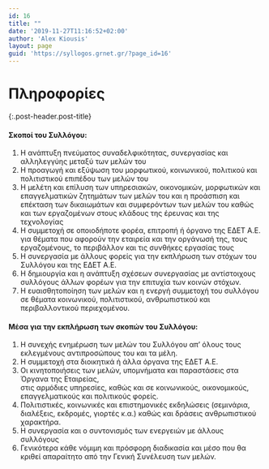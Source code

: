 ```yaml
---
id: 16
title: ""
date: '2019-11-27T11:16:52+02:00'
author: 'Alex Kiousis'
layout: page
guid: 'https://syllogos.grnet.gr/?page_id=16'
---
```


# Πληροφορίες
{:.post-header.post-title}

#### Σκοποί του Συλλόγου:

1. Η ανάπτυξη πνεύματος συναδελφικότητας, συνεργασίας και αλληλεγγύης μεταξύ των μελών του
2. Η προαγωγή και εξύψωση του μορφωτικού, κοινωνικού, πολιτικού και πολιτιστικού επιπέδου των μελών του
3. Η μελέτη και επίλυση των υπηρεσιακών, οικονομικών, μορφωτικών και επαγγελματικών ζητημάτων των μελών του και η προάσπιση και επέκταση των δικαιωμάτων και συμφερόντων των μελών του καθώς και των εργαζομένων στους κλάδους της έρευνας και της τεχνολογίας
4. Η συμμετοχή σε οποιοδήποτε φορέα, επιτροπή ή όργανο της ΕΔΕΤ Α.Ε. για θέματα που αφορούν την εταιρεία και την οργάνωσή της, τους εργαζομένους, το περιβάλλον και τις συνθήκες εργασίας τους
5. Η συνεργασία με άλλους φορείς για την εκπλήρωση των στόχων του Συλλόγου και της ΕΔΕΤ Α.Ε.
6. Η δημιουργία και η ανάπτυξη σχέσεων συνεργασίας με αντίστοιχους συλλόγους άλλων φορέων για την επιτυχία των κοινών στόχων.
7. Η ευαισθητοποίηση των μελών και η ενεργή συμμετοχή του συλλόγου σε θέματα κοινωνικού, πολιτιστικού, ανθρωπιστικού και περιβαλλοντικού περιεχομένου.

#### Μέσα για την εκπλήρωση των σκοπών του Συλλόγου:

1. Η συνεχής ενημέρωση των μελών του Συλλόγου απ’ όλους τους εκλεγμένους αντιπροσώπους του και τα μέλη.
2. Η συμμετοχή στα διοικητικά ή άλλα όργανα της ΕΔΕΤ Α.Ε.
3. Οι κινητοποιήσεις των μελών, υπομνήματα και παραστάσεις στα Όργανα της Εταιρείας,  
    στις αρμόδιες υπηρεσίες, καθώς και σε κοινωνικούς, οικονομικούς, επαγγελματικούς και πολιτικούς φορείς.
4. Πολιτιστικές, κοινωνικές και επιστημονικές εκδηλώσεις (σεμινάρια, διαλέξεις, εκδρομές, γιορτές κ.α.) καθώς και δράσεις ανθρωπιστικού χαρακτήρα.
5. Η συνεργασία και ο συντονισμός των ενεργειών με άλλους συλλόγους
6. Γενικότερα κάθε νόμιμη και πρόσφορη διαδικασία και μέσο που θα κριθεί απαραίτητο από την Γενική Συνέλευση των μελών.

<style>
    .post-header:not(.post-title) {
        display: none;
    }
</style>
